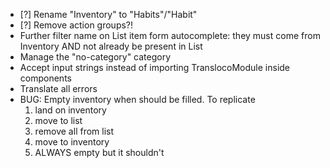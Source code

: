 - [?] Rename "Inventory" to "Habits"/"Habit"
- [?] Remove action groups?!
- Further filter name on List item form autocomplete: they must come from Inventory AND not already be present in List
- Manage the "no-category" category
- Accept input strings instead of importing TranslocoModule inside components
- Translate all errors
- BUG: Empty inventory when should be filled. To replicate
  1. land on inventory
  2. move to list
  3. remove all from list
  4. move to inventory
  5. ALWAYS empty but it shouldn't
